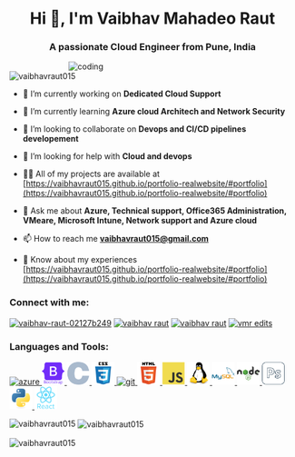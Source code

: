 <h1 align="center">Hi 👋, I'm Vaibhav Mahadeo Raut</h1>
<h3 align="center">A passionate Cloud Engineer from Pune, India</h3>
<img align="right" alt='coding' width="400" src="https://miro.medium.com/v2/resize:fit:1326/1*fb5qImPRFI0Fg-fQ5aw-Mg.gif">

<p align="left"> <img src="https://komarev.com/ghpvc/?username=vaibhavraut015&label=Profile%20views&color=0e75b6&style=flat" alt="vaibhavraut015" /> </p>

- 🔭 I’m currently working on **Dedicated Cloud Support**

- 🌱 I’m currently learning **Azure cloud  Architech and Network Security**

- 👯 I’m looking to collaborate on **Devops and CI/CD pipelines developement**

- 🤝 I’m looking for help with **Cloud and devops**

- 👨‍💻 All of my projects are available at [https://vaibhavraut015.github.io/portfolio-realwebsite/#portfolio](https://vaibhavraut015.github.io/portfolio-realwebsite/#portfolio)

- 💬 Ask me about **Azure, Technical support, Office365 Administration, VMeare, Microsoft Intune, Network support and Azure cloud**

- 📫 How to reach me **vaibhavraut015@gmail.com**

- 📄 Know about my experiences [https://vaibhavraut015.github.io/portfolio-realwebsite/#portfolio](https://vaibhavraut015.github.io/portfolio-realwebsite/#portfolio)

<h3 align="left">Connect with me:</h3>
<p align="left">
<a href="https://linkedin.com/in/vaibhav-raut-02127b249" target="blank"><img align="center" src="https://raw.githubusercontent.com/rahuldkjain/github-profile-readme-generator/master/src/images/icons/Social/linked-in-alt.svg" alt="vaibhav-raut-02127b249" height="30" width="40" /></a>
<a href="https://fb.com/vaibhav raut" target="blank"><img align="center" src="https://raw.githubusercontent.com/rahuldkjain/github-profile-readme-generator/master/src/images/icons/Social/facebook.svg" alt="vaibhav raut" height="30" width="40" /></a>
<a href="https://instagram.com/vaibhav raut" target="blank"><img align="center" src="https://raw.githubusercontent.com/rahuldkjain/github-profile-readme-generator/master/src/images/icons/Social/instagram.svg" alt="vaibhav raut" height="30" width="40" /></a>
<a href="https://www.youtube.com/c/vmr edits" target="blank"><img align="center" src="https://raw.githubusercontent.com/rahuldkjain/github-profile-readme-generator/master/src/images/icons/Social/youtube.svg" alt="vmr edits" height="30" width="40" /></a>
</p>

<h3 align="left">Languages and Tools:</h3>
<p align="left"> <a href="https://azure.microsoft.com/en-in/" target="_blank" rel="noreferrer"> <img src="https://www.vectorlogo.zone/logos/microsoft_azure/microsoft_azure-icon.svg" alt="azure" width="40" height="40"/> </a> <a href="https://getbootstrap.com" target="_blank" rel="noreferrer"> <img src="https://raw.githubusercontent.com/devicons/devicon/master/icons/bootstrap/bootstrap-plain-wordmark.svg" alt="bootstrap" width="40" height="40"/> </a> <a href="https://www.cprogramming.com/" target="_blank" rel="noreferrer"> <img src="https://raw.githubusercontent.com/devicons/devicon/master/icons/c/c-original.svg" alt="c" width="40" height="40"/> </a> <a href="https://www.w3schools.com/css/" target="_blank" rel="noreferrer"> <img src="https://raw.githubusercontent.com/devicons/devicon/master/icons/css3/css3-original-wordmark.svg" alt="css3" width="40" height="40"/> </a> <a href="https://git-scm.com/" target="_blank" rel="noreferrer"> <img src="https://www.vectorlogo.zone/logos/git-scm/git-scm-icon.svg" alt="git" width="40" height="40"/> </a> <a href="https://www.w3.org/html/" target="_blank" rel="noreferrer"> <img src="https://raw.githubusercontent.com/devicons/devicon/master/icons/html5/html5-original-wordmark.svg" alt="html5" width="40" height="40"/> </a> <a href="https://developer.mozilla.org/en-US/docs/Web/JavaScript" target="_blank" rel="noreferrer"> <img src="https://raw.githubusercontent.com/devicons/devicon/master/icons/javascript/javascript-original.svg" alt="javascript" width="40" height="40"/> </a> <a href="https://www.linux.org/" target="_blank" rel="noreferrer"> <img src="https://raw.githubusercontent.com/devicons/devicon/master/icons/linux/linux-original.svg" alt="linux" width="40" height="40"/> </a> <a href="https://www.mysql.com/" target="_blank" rel="noreferrer"> <img src="https://raw.githubusercontent.com/devicons/devicon/master/icons/mysql/mysql-original-wordmark.svg" alt="mysql" width="40" height="40"/> </a> <a href="https://nodejs.org" target="_blank" rel="noreferrer"> <img src="https://raw.githubusercontent.com/devicons/devicon/master/icons/nodejs/nodejs-original-wordmark.svg" alt="nodejs" width="40" height="40"/> </a> <a href="https://www.photoshop.com/en" target="_blank" rel="noreferrer"> <img src="https://raw.githubusercontent.com/devicons/devicon/master/icons/photoshop/photoshop-line.svg" alt="photoshop" width="40" height="40"/> </a> <a href="https://www.python.org" target="_blank" rel="noreferrer"> <img src="https://raw.githubusercontent.com/devicons/devicon/master/icons/python/python-original.svg" alt="python" width="40" height="40"/> </a> <a href="https://reactjs.org/" target="_blank" rel="noreferrer"> <img src="https://raw.githubusercontent.com/devicons/devicon/master/icons/react/react-original-wordmark.svg" alt="react" width="40" height="40"/> </a> </p>

<p><img align="left" src="https://github-readme-stats.vercel.app/api/top-langs?username=vaibhavraut015&show_icons=true&locale=en&layout=compact" alt="vaibhavraut015" /></p>

<p>&nbsp;<img align="center" src="https://github-readme-stats.vercel.app/api?username=vaibhavraut015&show_icons=true&locale=en" alt="vaibhavraut015" /></p>

<p><img align="center" src="https://github-readme-streak-stats.herokuapp.com/?user=vaibhavraut015&" alt="vaibhavraut015" /></p>
